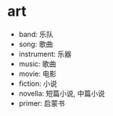 # art

-   band: 乐队
-   song: 歌曲
-   instrument: 乐器
-   music: 歌曲
-   movie: 电影
-   fiction: 小说
-   novella: 短篇小说, 中篇小说
-   primer: 启蒙书